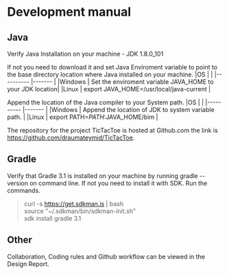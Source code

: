 # Development manual

## Java

Verify Java Installation on your machine - JDK 1.8.0_101

If not you need to download it and set Java Enviroment variable to point to the base directory location where Java installed on your machine.
|OS 		|   														|
|----------	|-------													|
|Windows	| Set the enviroment variable JAVA_HOME to your JDK location|
|Linux		| export JAVA_HOME=/usr/local/java-current					|

Append the location of the Java compiler to your System path.
|OS 		|   														|
|----------	|-------													|
|Windows	| Append the location of JDK to system variable path.		|
|Linux		| export PATH=$PATH:$JAVA_HOME/bim							|

The repository for the project TicTacToe is hosted at Github.com the link is https://github.com/draumateymid/TicTacToe. 

## Gradle

Verify that Gradle 3.1 is installed on your machine by running gradle --version on command line. If not you need to install it with SDK. Run the commands.


> curl -s https://get.sdkman.is | bash                           
> source "~/.sdkman/bin/sdkman-init.sh"                           
> sdk install gradle 3.1


## Other
Collaboration, Coding rules and Github workflow can be viewed in the Design Report.
